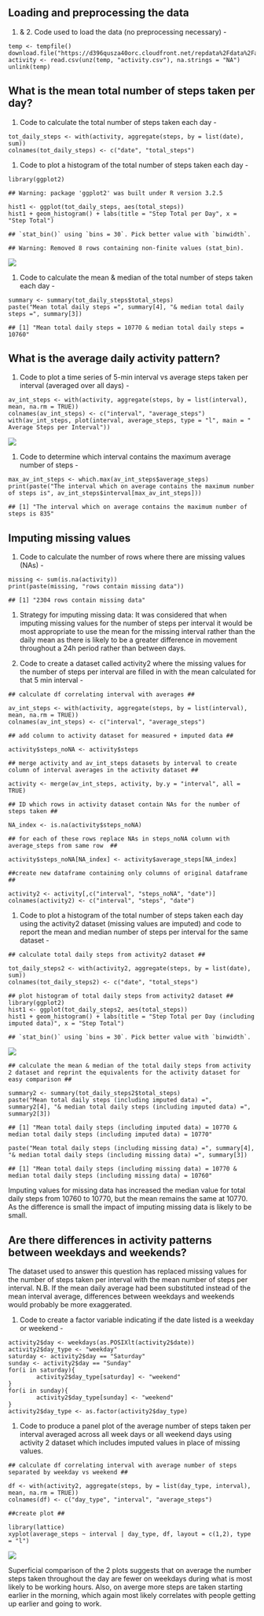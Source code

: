 Loading and preprocessing the data
----------------------------------

1.  & 2. Code used to load the data (no preprocessing necessary) -

<!-- -->

    temp <- tempfile()
    download.file("https://d396qusza40orc.cloudfront.net/repdata%2Fdata%2Factivity.zip",temp)
    activity <- read.csv(unz(temp, "activity.csv"), na.strings = "NA")
    unlink(temp)

What is the mean total number of steps taken per day?
-----------------------------------------------------

1.  Code to calculate the total number of steps taken each day -

<!-- -->

    tot_daily_steps <- with(activity, aggregate(steps, by = list(date), sum))
    colnames(tot_daily_steps) <- c("date", "total_steps")

1.  Code to plot a histogram of the total number of steps taken each
    day -

<!-- -->

    library(ggplot2)

    ## Warning: package 'ggplot2' was built under R version 3.2.5

    hist1 <- ggplot(tot_daily_steps, aes(total_steps)) 
    hist1 + geom_histogram() + labs(title = "Step Total per Day", x = "Step Total")

    ## `stat_bin()` using `bins = 30`. Pick better value with `binwidth`.

    ## Warning: Removed 8 rows containing non-finite values (stat_bin).

![](PA1_template_files/figure-markdown_strict/unnamed-chunk-3-1.png)<!-- -->

1.  Code to calculate the mean & median of the total number of steps
    taken each day -

<!-- -->

    summary <- summary(tot_daily_steps$total_steps)
    paste("Mean total daily steps =", summary[4], "& median total daily steps =", summary[3])

    ## [1] "Mean total daily steps = 10770 & median total daily steps = 10760"

What is the average daily activity pattern?
-------------------------------------------

1.  Code to plot a time series of 5-min interval vs average steps taken
    per interval (averaged over all days) -

<!-- -->

    av_int_steps <- with(activity, aggregate(steps, by = list(interval), mean, na.rm = TRUE))
    colnames(av_int_steps) <- c("interval", "average_steps")
    with(av_int_steps, plot(interval, average_steps, type = "l", main = " Average Steps per Interval"))

![](PA1_template_files/figure-markdown_strict/unnamed-chunk-5-1.png)<!-- -->

1.  Code to determine which interval contains the maximum average number
    of steps -

<!-- -->

    max_av_int_steps <- which.max(av_int_steps$average_steps)
    print(paste("The interval which on average contains the maximum number of steps is", av_int_steps$interval[max_av_int_steps]))

    ## [1] "The interval which on average contains the maximum number of steps is 835"

Imputing missing values
-----------------------

1.  Code to calculate the number of rows where there are missing values
    (NAs) -

<!-- -->

    missing <- sum(is.na(activity))
    print(paste(missing, "rows contain missing data"))

    ## [1] "2304 rows contain missing data"

1.  Strategy for imputing missing data: It was considered that when
    imputing missing values for the number of steps per interval it
    would be most appropriate to use the mean for the missing interval
    rather than the daily mean as there is likely to be a greater
    difference in movement throughout a 24h period rather than between
    days.

2.  Code to create a dataset called activity2 where the missing values
    for the number of steps per interval are filled in with the mean
    calculated for that 5 min interval -

<!-- -->

    ## calculate df correlating interval with averages ##

    av_int_steps <- with(activity, aggregate(steps, by = list(interval), mean, na.rm = TRUE))
    colnames(av_int_steps) <- c("interval", "average_steps")

    ## add column to activity dataset for measured + imputed data ##

    activity$steps_noNA <- activity$steps

    ## merge activity and av_int_steps datasets by interval to create column of interval averages in the activity dataset ##

    activity <- merge(av_int_steps, activity, by.y = "interval", all = TRUE)

    ## ID which rows in activity dataset contain NAs for the number of steps taken ##

    NA_index <- is.na(activity$steps_noNA)

    ## for each of these rows replace NAs in steps_noNA column with average_steps from same row  ##

    activity$steps_noNA[NA_index] <- activity$average_steps[NA_index]

    ##create new dataframe containing only columns of original dataframe ##

    activity2 <- activity[,c("interval", "steps_noNA", "date")]
    colnames(activity2) <- c("interval", "steps", "date")

1.  Code to plot a histogram of the total number of steps taken each day
    using the activity2 dataset (missing values are imputed) and code to
    report the mean and median number of steps per interval for the same
    dataset -

<!-- -->

    ## calculate total daily steps from activity2 dataset ##

    tot_daily_steps2 <- with(activity2, aggregate(steps, by = list(date), sum))
    colnames(tot_daily_steps2) <- c("date", "total_steps")

    ## plot histogram of total daily steps from activity2 dataset ##
    library(ggplot2)
    hist1 <- ggplot(tot_daily_steps2, aes(total_steps)) 
    hist1 + geom_histogram() + labs(title = "Step Total per Day (including imputed data)", x = "Step Total")

    ## `stat_bin()` using `bins = 30`. Pick better value with `binwidth`.

![](PA1_template_files/figure-markdown_strict/unnamed-chunk-9-1.png)<!-- -->

    ## calculate the mean & median of the total daily steps from activity 2 dataset and reprint the equivalents for the activity dataset for easy comparison ##

    summary2 <- summary(tot_daily_steps2$total_steps)
    paste("Mean total daily steps (including imputed data) =", summary2[4], "& median total daily steps (including imputed data) =", summary2[3])

    ## [1] "Mean total daily steps (including imputed data) = 10770 & median total daily steps (including imputed data) = 10770"

    paste("Mean total daily steps (including missing data) =", summary[4], "& median total daily steps (including missing data) =", summary[3])

    ## [1] "Mean total daily steps (including missing data) = 10770 & median total daily steps (including missing data) = 10760"

Imputing values for missing data has increased the median value for
total daily steps from 10760 to 10770, but the mean remains the same at
10770. As the difference is small the impact of imputing missing data is
likely to be small.

Are there differences in activity patterns between weekdays and weekends?
-------------------------------------------------------------------------

The dataset used to answer this question has replaced missing values for
the number of steps taken per interval with the mean number of steps per
interval. N.B. If the mean daily average had been substituted instead of
the mean interval average, differences between weekdays and weekends
would probably be more exaggerated.

1.  Code to create a factor variable indicating if the date listed is a
    weekday or weekend -

<!-- -->

    activity2$day <- weekdays(as.POSIXlt(activity2$date))
    activity2$day_type <- "weekday"
    saturday <- activity2$day == "Saturday"
    sunday <- activity2$day == "Sunday"
    for(i in saturday){
            activity2$day_type[saturday] <- "weekend"
    }
    for(i in sunday){
            activity2$day_type[sunday] <- "weekend"
    }
    activity2$day_type <- as.factor(activity2$day_type)

1.  Code to produce a panel plot of the average number of steps taken
    per interval averaged across all week days or all weekend days using
    activity 2 dataset which includes imputed values in place of missing
    values.

<!-- -->

    ## calculate df correlating interval with average number of steps separated by weekday vs weekend ##

    df <- with(activity2, aggregate(steps, by = list(day_type, interval), mean, na.rm = TRUE))
    colnames(df) <- c("day_type", "interval", "average_steps")

    ##create plot ##

    library(lattice)
    xyplot(average_steps ~ interval | day_type, df, layout = c(1,2), type = "l")

![](PA1_template_files/figure-markdown_strict/unnamed-chunk-11-1.png)<!-- -->

Superficial comparison of the 2 plots suggests that on average the
number steps taken throughout the day are fewer on weekdays during what
is most likely to be working hours. Also, on averge more steps are taken
starting earlier in the morning, which again most likely correlates with
people getting up earlier and going to work.
